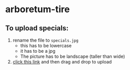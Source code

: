 # arboretum-tire

## To upload specials:

1. rename the file to `specials.jpg`
    - this has to be lowercase
    - it has to be a jpg
    - The picture has to be landscape (taller than wide)
1. <a href="https://github.com/LukeSchlangen/arboretum-tire/tree/master/images" target="_blank">click this link</a> and then drag and drop to upload
